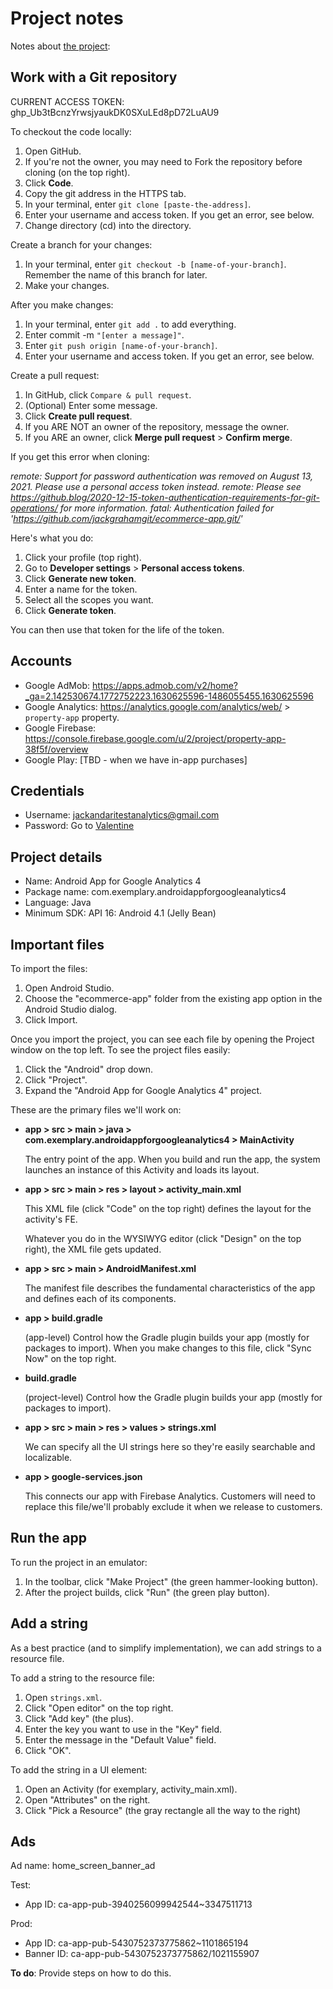 # Project notes

Notes about [the project](https://docs.google.com/presentation/d/1HCLVgkLAgYqzFOGFftDMcDaJHkLinUl5lb5M6MkILSc/edit#slide=id.p):

## Work with a Git repository

CURRENT ACCESS TOKEN: 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

To checkout the code locally:

1. Open GitHub.
1. If you're not the owner, you may need to Fork the repository before cloning (on the top right).
1. Click **Code**.
1. Copy the git address in the HTTPS tab.
1. In your terminal, enter `git clone [paste-the-address]`.
1. Enter your username and access token. If you get an error, see below.
1. Change directory (cd) into the directory.

Create a branch for your changes:

1. In your terminal, enter `git checkout -b [name-of-your-branch]`. Remember the name of this branch for later.
1. Make your changes.

After you make changes:

1. In your terminal, enter `git add .` to add everything.
1. Enter commit -m `"[enter a message]"`.
1. Enter `git push origin [name-of-your-branch]`.
1. Enter your username and access token. If you get an error, see below.

Create a pull request:

1. In GitHub, click `Compare & pull request`.
1. (Optional) Enter some message.
1. Click **Create pull request**.
1. If you ARE NOT an owner of the repository, message the owner.
1. If you ARE an owner, click **Merge pull request** > **Confirm merge**.

If you get this error when cloning:

_remote: Support for password authentication was removed on August 13, 2021. Please use a personal access token instead._
_remote: Please see https://github.blog/2020-12-15-token-authentication-requirements-for-git-operations/ for more information._
_fatal: Authentication failed for 'https://github.com/jackgrahamgit/ecommerce-app.git/'_

Here's what you do:

1. Click your profile (top right).
1. Go to **Developer settings** > **Personal access tokens**.
1. Click **Generate new token**.
1. Enter a name for the token.
1. Select all the scopes you want.
1. Click **Generate token**.

You can then use that token for the life of the token.

## Accounts

* Google AdMob: https://apps.admob.com/v2/home?_ga=2.142530674.1772752223.1630625596-1486055455.1630625596
* Google Analytics: https://analytics.google.com/analytics/web/ > `property-app` property.
* Google Firebase: https://console.firebase.google.com/u/2/project/property-app-38f5f/overview
* Google Play: [TBD - when we have in-app purchases]

## Credentials

* Username: jackandaritestanalytics@gmail.com
* Password: Go to [Valentine](https://valentine.corp.google.com/#/show/1628709612021205)

## Project details

* Name: Android App for Google Analytics 4
* Package name: com.exemplary.androidappforgoogleanalytics4
* Language: Java
* Minimum SDK: API 16: Android 4.1 (Jelly Bean)

## Important files

To import the files:

1. Open Android Studio.
1. Choose the "ecommerce-app" folder from the existing app option in the Android Studio dialog.
1. Click Import.

Once you import the project, you can see each file by opening the Project window on the top left. To see the project files easily:

1. Click the "Android" drop down.
1. Click "Project".
1. Expand the "Android App for Google Analytics 4" project.

These are the primary files we'll work on:

* **app > src > main > java > com.exemplary.androidappforgoogleanalytics4 > MainActivity**

    The entry point of the app. When you build and run the app, the system launches an instance of this Activity and loads its layout.

* **app > src > main > res > layout > activity_main.xml**

    This XML file (click "Code" on the top right) defines the layout for the activity's FE.

    Whatever you do in the WYSIWYG editor (click "Design" on the top right), the XML file gets updated.

* **app > src > main > AndroidManifest.xml**

    The manifest file describes the fundamental characteristics of the app and defines each of its components.

* **app > build.gradle**

    (app-level) Control how the Gradle plugin builds your app (mostly for packages to import). When you make changes to this file, click "Sync Now" on the top right.

* **build.gradle**

    (project-level) Control how the Gradle plugin builds your app (mostly for packages to import).

* **app > src > main > res > values > strings.xml**

    We can specify all the UI strings here so they're easily searchable and localizable.

* **app > google-services.json**

    This connects our app with Firebase Analytics. Customers will need to replace this file/we'll probably exclude it when we release to customers.

## Run the app

To run the project in an emulator:

1. In the toolbar, click "Make Project" (the green hammer-looking button).
1. After the project builds, click "Run" (the green play button).

## Add a string

As a best practice (and to simplify implementation), we can add strings to a resource file.

To add a string to the resource file:

1. Open `strings.xml`.
1. Click "Open editor" on the top right.
1. Click "Add key" (the plus).
1. Enter the key you want to use in the "Key" field.
1. Enter the message in the "Default Value" field.
1. Click "OK".

To add the string in a UI element:

1. Open an Activity (for exemplary, activity_main.xml).
1. Open "Attributes" on the right.
1. Click "Pick a Resource" (the gray rectangle all the way to the right)

## Ads

Ad name: home_screen_banner_ad

Test:
* App ID: ca-app-pub-3940256099942544~3347511713

Prod:
* App ID: ca-app-pub-5430752373775862~1101865194
* Banner ID: ca-app-pub-5430752373775862/1021155907

**To do**: Provide steps on how to do this.
